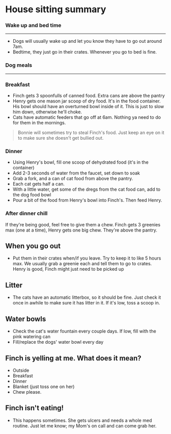 # House sitting summary


### Wake up and bed time
---

- Dogs will usually wake up and let you know they have to go out around 7am.
- Bedtime, they just go in their crates. Whenever you go to bed is fine.


### Dog meals
---

### Breakfast

- Finch gets 3 spoonfulls of canned food. Extra cans are above the pantry
- Henry gets one mason jar scoop of dry food. It's in the food container. His bowl should have an overturned bowl inside of it. This is just to slow him down, otherwise he'll choke.
- Cats have automatic feeders that go off at 6am. Nothing ya need to do for them in the mornings.

> Bonnie will sometimes try to steal Finch's food. Just keep an eye on it to make sure she doesn't get bullied out.


### Dinner

- Using Henry's bowl, fill one scoop of dehydrated food (it's in the container)
- Add 2-3 seconds of water from the faucet, set down to soak
- Grab a fork, and a can of cat food from above the pantry.
- Each cat gets half a can.
- With a little water, get some of the dregs from the cat food can, add to the dog food bowl
- Pour a bit of the food from Henry's bowl into Finch's. Then feed Henry.


### After dinner chill

If they're being good, feel free to give them a chew. Finch gets 3 greenies max (one at a time), Henry gets one big chew. They're above the pantry.

## When you go out

- Put them in their crates when/if you leave. Try to keep it to like 5 hours max. We usually grab a greenie each and tell them to go to crates. Henry is good, Finch might just need to be picked up


## Litter

- The cats have an automatic litterbox, so it should be fine. Just check it once in awhile to make sure it has litter in it. If it's low, toss a scoop in.


## Water bowls

- Check the cat's water fountain every couple days. If low, fill with the pink watering can
- Fill/replace the dogs' water bowl every day


## Finch is yelling at me. What does it mean?

- Outside
- Breakfast
- Dinner
- Blanket (just toss one on her)
- Chew please.

## Finch isn't eating!

- This happens sometimes. She gets ulcers and needs a whole med routine. Just let me know; my Mom's on call and can come grab her.

